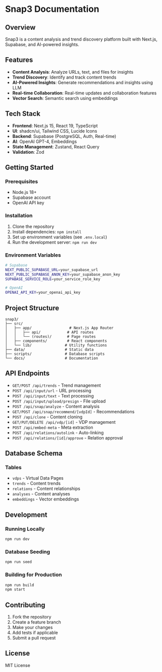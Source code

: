 # Snap3 Documentation

## Overview

Snap3 is a content analysis and trend discovery platform built with Next.js, Supabase, and AI-powered insights.

## Features

- **Content Analysis**: Analyze URLs, text, and files for insights
- **Trend Discovery**: Identify and track content trends
- **AI-Powered Insights**: Generate recommendations and insights using LLM
- **Real-time Collaboration**: Real-time updates and collaboration features
- **Vector Search**: Semantic search using embeddings

## Tech Stack

- **Frontend**: Next.js 15, React 19, TypeScript
- **UI**: shadcn/ui, Tailwind CSS, Lucide Icons
- **Backend**: Supabase (PostgreSQL, Auth, Real-time)
- **AI**: OpenAI GPT-4, Embeddings
- **State Management**: Zustand, React Query
- **Validation**: Zod

## Getting Started

### Prerequisites

- Node.js 18+
- Supabase account
- OpenAI API key

### Installation

1. Clone the repository
2. Install dependencies: `npm install`
3. Set up environment variables (see `.env.local`)
4. Run the development server: `npm run dev`

### Environment Variables

```bash
# Supabase
NEXT_PUBLIC_SUPABASE_URL=your_supabase_url
NEXT_PUBLIC_SUPABASE_ANON_KEY=your_supabase_anon_key
SUPABASE_SERVICE_ROLE=your_service_role_key

# OpenAI
OPENAI_API_KEY=your_openai_api_key
```

## Project Structure

```
snap3/
├── src/
│   ├── app/                 # Next.js App Router
│   │   ├── api/            # API routes
│   │   └── (routes)/       # Page routes
│   ├── components/         # React components
│   └── lib/               # Utility functions
├── data/                  # Static data
├── scripts/               # Database scripts
└── docs/                  # Documentation
```

## API Endpoints

- `GET/POST /api/trends` - Trend management
- `POST /api/input/url` - URL processing
- `POST /api/input/text` - Text processing
- `POST /api/input/upload/presign` - File upload
- `POST /api/snap/analyze` - Content analysis
- `GET/POST /api/snap/recommend/[vdpId]` - Recommendations
- `POST /api/clone` - Content cloning
- `GET/PUT/DELETE /api/vdp/[id]` - VDP management
- `POST /api/embed-meta` - Meta extraction
- `POST /api/relations/autolink` - Auto-linking
- `POST /api/relations/[id]/approve` - Relation approval

## Database Schema

### Tables

- `vdps` - Virtual Data Pages
- `trends` - Content trends
- `relations` - Content relationships
- `analyses` - Content analyses
- `embeddings` - Vector embeddings

## Development

### Running Locally

```bash
npm run dev
```

### Database Seeding

```bash
npm run seed
```

### Building for Production

```bash
npm run build
npm start
```

## Contributing

1. Fork the repository
2. Create a feature branch
3. Make your changes
4. Add tests if applicable
5. Submit a pull request

## License

MIT License





